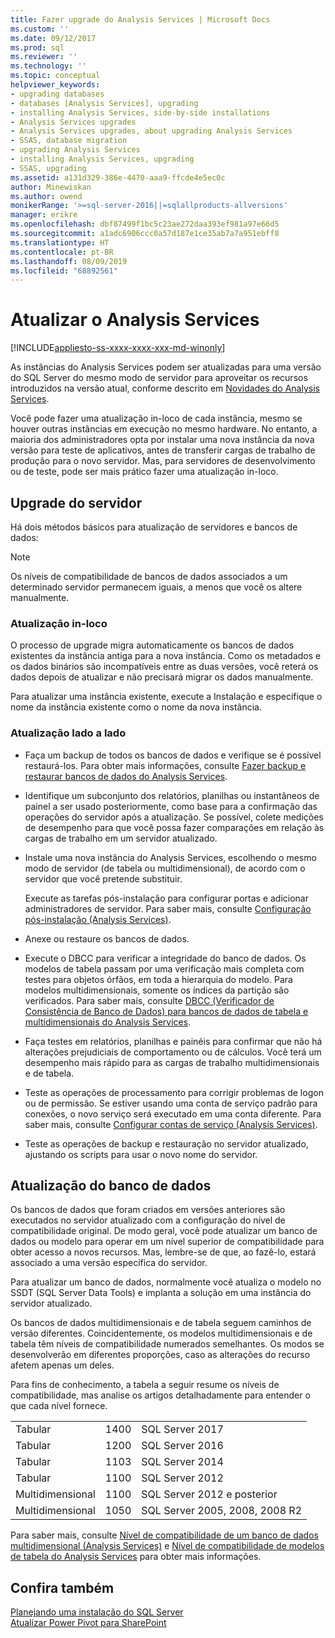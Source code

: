 ```yaml
---
title: Fazer upgrade do Analysis Services | Microsoft Docs
ms.custom: ''
ms.date: 09/12/2017
ms.prod: sql
ms.reviewer: ''
ms.technology: ''
ms.topic: conceptual
helpviewer_keywords:
- upgrading databases
- databases [Analysis Services], upgrading
- installing Analysis Services, side-by-side installations
- Analysis Services upgrades
- Analysis Services upgrades, about upgrading Analysis Services
- SSAS, database migration
- upgrading Analysis Services
- installing Analysis Services, upgrading
- SSAS, upgrading
ms.assetid: a131d329-386e-4470-aaa9-ffcde4e5ec0c
author: Minewiskan
ms.author: owend
monikerRange: '>=sql-server-2016||=sqlallproducts-allversions'
manager: erikre
ms.openlocfilehash: dbf87499f1bc5c23ae272daa393ef981a97e66d5
ms.sourcegitcommit: a1adc6906ccc0a57d187e1ce35ab7a7a951ebff8
ms.translationtype: HT
ms.contentlocale: pt-BR
ms.lasthandoff: 08/09/2019
ms.locfileid: "68892561"
---
```

# <a name="upgrade-analysis-services"></a>Atualizar o Analysis Services

[!INCLUDE[appliesto-ss-xxxx-xxxx-xxx-md-winonly](../../includes/appliesto-ss-xxxx-xxxx-xxx-md-winonly.md)]
  
  As instâncias do Analysis Services podem ser atualizadas para uma versão do SQL Server do mesmo modo de servidor para aproveitar os recursos introduzidos na versão atual, conforme descrito em [Novidades do Analysis Services](https://docs.microsoft.com/analysis-services/what-s-new-in-analysis-services).  
  
 Você pode fazer uma atualização in-loco de cada instância, mesmo se houver outras instâncias em execução no mesmo hardware. No entanto, a maioria dos administradores opta por instalar uma nova instância da nova versão para teste de aplicativos, antes de transferir cargas de trabalho de produção para o novo servidor. Mas, para servidores de desenvolvimento ou de teste, pode ser mais prático fazer uma atualização in-loco.  
  
## <a name="server-upgrade"></a>Upgrade do servidor  
 Há dois métodos básicos para atualização de servidores e bancos de dados:  
  
> [!NOTE]
> Os níveis de compatibilidade de bancos de dados associados a um determinado servidor permanecem iguais, a menos que você os altere manualmente.
   
  
### <a name="in-place-upgrade"></a>Atualização in-loco  
 O processo de upgrade migra automaticamente os bancos de dados existentes da instância antiga para a nova instância. Como os metadados e os dados binários são incompatíveis entre as duas versões, você reterá os dados depois de atualizar e não precisará migrar os dados manualmente.  
  
 Para atualizar uma instância existente, execute a Instalação e especifique o nome da instância existente como o nome da nova instância.  
  
### <a name="side-by-side-upgrade"></a>Atualização lado a lado  
  
-   Faça um backup de todos os bancos de dados e verifique se é possível restaurá-los. Para obter mais informações, consulte [Fazer backup e restaurar bancos de dados do Analysis Services](https://docs.microsoft.com/analysis-services/multidimensional-models/backup-and-restore-of-analysis-services-databases).  
  
-   Identifique um subconjunto dos relatórios, planilhas ou instantâneos de painel a ser usado posteriormente, como base para a confirmação das operações do servidor após a atualização. Se possível, colete medições de desempenho para que você possa fazer comparações em relação às cargas de trabalho em um servidor atualizado.  
  
-   Instale uma nova instância do Analysis Services, escolhendo o mesmo modo de servidor (de tabela ou multidimensional), de acordo com o servidor que você pretende substituir. 
  
     Execute as tarefas pós-instalação para configurar portas e adicionar administradores de servidor. Para saber mais, consulte [Configuração pós-instalação &#40;Analysis Services&#41;](https://docs.microsoft.com/analysis-services/instances/post-install-configuration-analysis-services).  
  
-   Anexe ou restaure os bancos de dados.  
  
-   Execute o DBCC para verificar a integridade do banco de dados. Os modelos de tabela passam por uma verificação mais completa com testes para objetos órfãos, em toda a hierarquia do modelo. Para modelos multidimensionais, somente os índices da partição são verificados. Para saber mais, consulte [DBCC &#40;Verificador de Consistência de Banco de Dados&#41; para bancos de dados de tabela e multidimensionais do Analysis Services](https://docs.microsoft.com/analysis-services/instances/database-consistency-checker-dbcc-for-analysis-services).  
  
-   Faça testes em relatórios, planilhas e painéis para confirmar que não há alterações prejudiciais de comportamento ou de cálculos. Você terá um desempenho mais rápido para as cargas de trabalho multidimensionais e de tabela.  
  
-   Teste as operações de processamento para corrigir problemas de logon ou de permissão. Se estiver usando uma conta de serviço padrão para conexões, o novo serviço será executado em uma conta diferente. Para saber mais, consulte [Configurar contas de serviço &#40;Analysis Services&#41;](https://docs.microsoft.com/analysis-services/instances/configure-service-accounts-analysis-services).  
  
-   Teste as operações de backup e restauração no servidor atualizado, ajustando os scripts para usar o novo nome do servidor.  
  
## <a name="database-upgrade"></a>Atualização do banco de dados  
 Os bancos de dados que foram criados em versões anteriores são executados no servidor atualizado com a configuração do nível de compatibilidade original. De modo geral, você pode atualizar um banco de dados ou modelo para operar em um nível superior de compatibilidade para obter acesso a novos recursos. Mas, lembre-se de que, ao fazê-lo, estará associado a uma versão específica do servidor.  
  
 Para atualizar um banco de dados, normalmente você atualiza o modelo no SSDT (SQL Server Data Tools) e implanta a solução em uma instância do servidor atualizado.
  
 Os bancos de dados multidimensionais e de tabela seguem caminhos de versão diferentes. Coincidentemente, os modelos multidimensionais e de tabela têm níveis de compatibilidade numerados semelhantes.  Os modos se desenvolverão em diferentes proporções, caso as alterações do recurso afetem apenas um deles.  
  
 Para fins de conhecimento, a tabela a seguir resume os níveis de compatibilidade, mas analise os artigos detalhadamente para entender o que cada nível fornece.  
  
||||  
|-|-|-|  
|Tabular|1400|SQL Server 2017|
|Tabular|1200|SQL Server 2016|  
|Tabular|1103|SQL Server 2014|  
|Tabular|1100|SQL Server 2012|  
|Multidimensional|1100|SQL Server 2012 e posterior|  
|Multidimensional|1050|SQL Server 2005, 2008, 2008 R2|  
  
 Para saber mais, consulte [Nível de compatibilidade de um banco de dados multidimensional &#40;Analysis Services&#41;](https://docs.microsoft.com/analysis-services/multidimensional-models/compatibility-level-of-a-multidimensional-database-analysis-services) e [Nível de compatibilidade de modelos de tabela do Analysis Services](https://docs.microsoft.com/analysis-services/tabular-models/compatibility-level-for-tabular-models-in-analysis-services) para obter mais informações.  
  
## <a name="see-also"></a>Confira também  
 [Planejando uma instalação do SQL Server](../../sql-server/install/planning-a-sql-server-installation.md)   
 [Atualizar Power Pivot para SharePoint](../../database-engine/install-windows/upgrade-power-pivot-for-sharepoint.md)   
  
  
